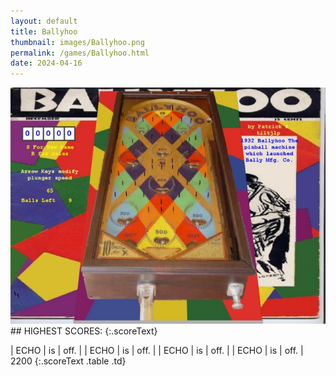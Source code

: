 ```yaml
---
layout: default
title: Ballyhoo
thumbnail: images/Ballyhoo.png
permalink: /games/Ballyhoo.html
date: 2024-04-16
---
```


<img src="../images/Ballyhoo.png" class="gameThumbnail img-fluid mx-auto align-middle">
## HIGHEST SCORES:
{:.scoreText}

| ECHO | is | off. | 
| ECHO | is | off. | 
| ECHO | is | off. | 
| ECHO | is | off. | 
2200 
{:.scoreText .table .td}
